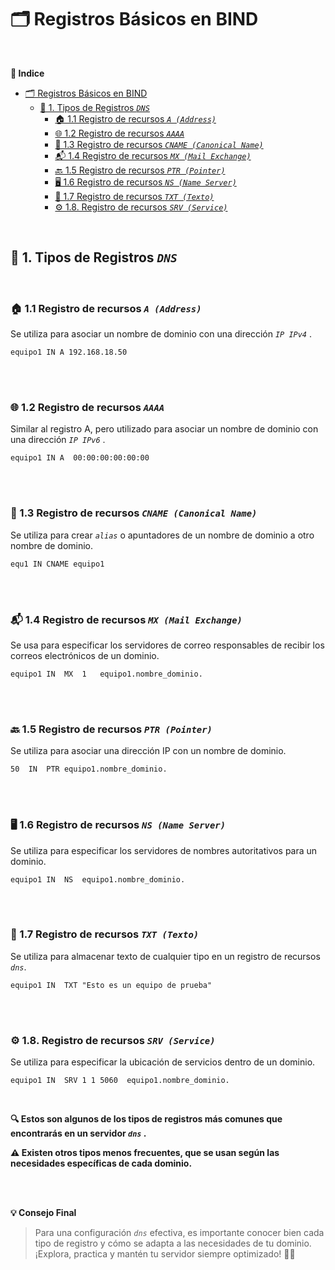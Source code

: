 # 🗂️ Registros Básicos en BIND
<br>

**📑 Indice** 
- [🗂️ Registros Básicos en BIND](#️-registros-básicos-en-bind)
  - [📌 1. Tipos de Registros *``DNS``*](#-1-tipos-de-registros-dns)
    - [🏠 1.1 Registro de recursos *``A (Address)``*](#-11-registro-de-recursos-a-address)
    - [🌐 1.2 Registro de recursos *``AAAA``*](#-12-registro-de-recursos-aaaa)
    - [🔗 1.3 Registro de recursos *``CNAME (Canonical Name)``*](#-13-registro-de-recursos-cname-canonical-name)
    - [📬 1.4 Registro de recursos *``MX (Mail Exchange)``*](#-14-registro-de-recursos-mx-mail-exchange)
    - [🔙 1.5 Registro de recursos *``PTR (Pointer)``*](#-15-registro-de-recursos-ptr-pointer)
    - [🖥️ 1.6 Registro de recursos *``NS (Name Server)``*](#️-16-registro-de-recursos-ns-name-server)
    - [📝 1.7 Registro de recursos *``TXT (Texto)``*](#-17-registro-de-recursos-txt-texto)
    - [⚙️ 1.8. Registro de recursos *``SRV (Service)``*](#️-18-registro-de-recursos-srv-service)

<br>

## 📌 1. Tipos de Registros *``DNS``*
<br>

### 🏠 1.1 Registro de recursos *``A (Address)``*

Se utiliza para asociar un nombre de dominio con una dirección *``IP IPv4``* .

~~~
equipo1 IN A 192.168.18.50
~~~
<br>
<br>


### 🌐 1.2 Registro de recursos *``AAAA``*

Similar al registro A, pero utilizado para asociar un nombre de dominio con una dirección *``IP IPv6``* .

~~~
equipo1 IN A  00:00:00:00:00:00
~~~
<br>
<br>



### 🔗 1.3 Registro de recursos *``CNAME (Canonical Name)``*

Se utiliza para crear *``alias``* o apuntadores de un nombre de dominio a otro nombre de dominio.

~~~
equ1 IN CNAME equipo1
~~~
<br>
<br>



###  📬 1.4 Registro de recursos *``MX (Mail Exchange)``*

Se usa para especificar los servidores de correo responsables de recibir los correos electrónicos de un dominio.

~~~
equipo1 IN  MX  1   equipo1.nombre_dominio.
~~~
<br>
<br>



### 🔙 1.5 Registro de recursos *``PTR (Pointer)``*

Se utiliza para asociar una dirección IP con un nombre de dominio.

~~~
50  IN  PTR equipo1.nombre_dominio. 
~~~
<br>
<br>

### 🖥️ 1.6 Registro de recursos *``NS (Name Server)``*

Se utiliza para especificar los servidores de nombres autoritativos para un dominio.

~~~
equipo1 IN  NS  equipo1.nombre_dominio. 
~~~
<br>
<br>



### 📝 1.7 Registro de recursos *``TXT (Texto)``*

Se utiliza para almacenar texto de cualquier tipo en un registro de recursos *``dns``*.

~~~
equipo1 IN  TXT "Esto es un equipo de prueba"
~~~
<br>
<br>


### ⚙️ 1.8. Registro de recursos *``SRV (Service)``*

Se utiliza para especificar la ubicación de servicios dentro de un dominio.

~~~
equipo1 IN  SRV 1 1 5060  equipo1.nombre_dominio. 
~~~
<br>

**🔍 Estos son algunos de los tipos de registros más comunes que encontrarás en un servidor *``dns``* .**
<br>

**⚠️ Existen otros tipos menos frecuentes, que se usan según las necesidades específicas de cada dominio.**

<br>
<br>

**💡 Consejo Final**

>Para una configuración *``dns``* efectiva, es importante conocer bien cada tipo de registro y cómo se adapta a las necesidades de tu dominio. ¡Explora, practica y mantén tu servidor siempre optimizado! 🚀🌐
